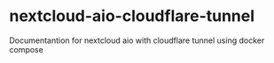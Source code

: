 # nextcloud-aio-cloudflare-tunnel
Documentantion for nextcloud aio with cloudflare tunnel using docker compose

